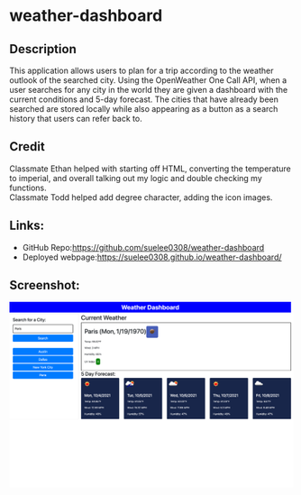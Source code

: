 # weather-dashboard

## Description
This application allows users to plan for a trip according to the weather outlook of the searched city. Using the OpenWeather One Call API, when a user searches for any city in the world they are given a dashboard with the current conditions and 5-day forecast. The cities that have already been searched are stored locally while also appearing as a button as a search history that users can refer back to.

## Credit
Classmate Ethan helped with starting off HTML, converting the temperature to imperial, and overall talking out my logic and double checking my functions.  
Classmate Todd helped add degree character, adding the icon images.

## Links:
- GitHub Repo:https://github.com/suelee0308/weather-dashboard
- Deployed webpage:https://suelee0308.github.io/weather-dashboard/

## Screenshot:
![screenshot](./assets/images/screenshot.png)
